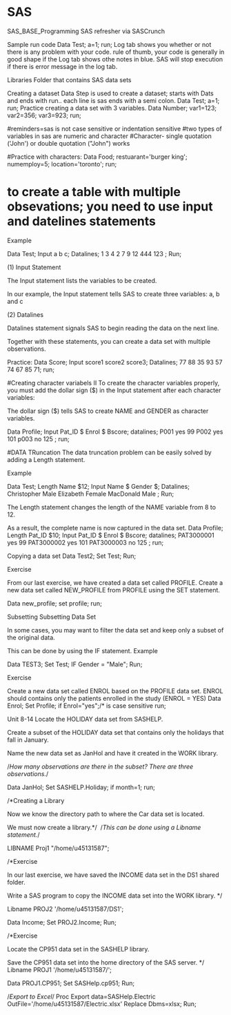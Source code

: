 # SAS
SAS_BASE_Programming
SAS refresher via SASCrunch

Sample run code
Data Test;
a=1;
run;
 Log tab shows you whether or not there is any problem with your code.
 rule of thumb, your code is generally in good shape if the Log tab shows othe notes in blue.
 SAS will stop execution if there is error message in the log tab.
 
 Libraries
 Folder that contains SAS data sets
 
 
 Creating a dataset
 Data Step is used to create a dataset; starts with Dats and ends with run.. each line is sas ends with a semi colon.
 Data Test;
 a=1;
 run;
 Practice creating a data set with 3 variables.
 Data Number;
 var1=123;
 var2=356;
 var3=923;
 run;
 
 #reminders=sas is not case sensitive or indentation sensitive
 #two types of variables in sas are numeric and character
 #Character- single quotation ('John') or double quotation ("John") works
 
 #Practice with characters:
 Data Food;
 restuarant='burger king';
 numemploy=5;
 location='toronto';
 run;
  
  # to create a table with multiple obsevations; you need to use input and datelines statements
  Example

Data Test;
    Input a b c;
    Datalines;
    1 3 4
    2 7 9
    12 444 123
    ;
Run;

(1) Input Statement

The Input statement lists the variables to be created.

In our example, the Input statement tells SAS to create three variables: a, b and c

(2) Datalines

Datalines statement signals SAS to begin reading the data on the next line.

Together with these statements, you can create a data set with multiple observations. 

Practice:
Data Score; 
Input score1 score2 score3;
Datalines;
77 88 35
93 57 74
67 85 71;
run;

#Creating character variabels II
To create the character variables properly, you must add the dollar sign ($) in the Input statement after each character variables:

The dollar sign ($) tells SAS to create NAME and GENDER as character variables.

Data Profile;
Input Pat_ID $ Enrol $ Bscore;
datalines;
P001 yes 99
P002 yes 101
p003 no 125
;
run;

#DATA TRuncation
The data truncation problem can be easily solved by adding a Length statement.


Example

Data Test;
    Length Name $12;
    Input Name $ Gender $;
    Datalines;
    Christopher Male
    Elizabeth Female
    MacDonald Male
    ;
Run;

The Length statement changes the length of the NAME variable from 8 to 12. 

As a result, the complete name is now captured in the data set.
Data Profile;
Length Pat_ID $10;
Input Pat_ID $ Enrol $ Bscore;
datalines;
PAT3000001 yes 99
PAT3000002 yes 101
PAT3000003 no 125
;
run;
 
 
 Copying a data set
 Data Test2;
    Set Test;
Run;

Exercise

From our last exercise, we have created a data set called PROFILE. Create a new data set called NEW_PROFILE from PROFILE using the SET statement.

Data new_profile;
set profile;
run;

Subsetting
Subsetting Data Set

In some cases, you may want to filter the data set and keep only a subset of the original data. 

This can be done by using the IF statement. 
Example

Data TEST3;
    Set Test;
    IF Gender = "Male";
Run;

Exercise

Create a new data set called ENROL based on the PROFILE data set. ENROL should contains only the patients enrolled in the study (ENROL = YES)
 Data Enrol;
 Set Profile;
 if Enrol="yes";/* is case sensitive
 run;
 
 
 
 Unit 8-14
 Locate the HOLIDAY data set from SASHELP. 

Create a subset of the HOLIDAY data set that contains only the holidays that fall in January.

Name the new data set as JanHol and have it created in the WORK library.

/*How many observations are there in the subset? There are three observations.*/

Data JanHol;
Set SASHELP.Holiday;
if month=1;
run;


/*Creating a Library

Now we know the directory path to where the Car data set is located.

We must now create a library.*/ 
​
/*This can be done using a Libname statement.*/ 

LIBNAME Proj1 "/home/u45131587";

/*Exercise

In our last exercise, we have saved the INCOME data set in the DS1 shared folder. 

Write a SAS program to copy the INCOME data set into the WORK library. */

Libname PROJ2 '/home/u45131587/DS1';

Data Income;
Set PROJ2.Income;
Run;

/*Exercise

Locate the CP951 data set in the SASHELP library. 

Save the CP951 data set into the home directory of the SAS server. */
Libname PROJ1 '/home/u45131587/';

Data PROJ1.CP951;
Set SASHelp.cp951;
Run;
 
 /*Export to Excel*/
Proc Export data=SASHelp.Electric 
OutFile='/home/u45131587/Electric.xlsx'
Replace
Dbms=xlsx;
Run;
